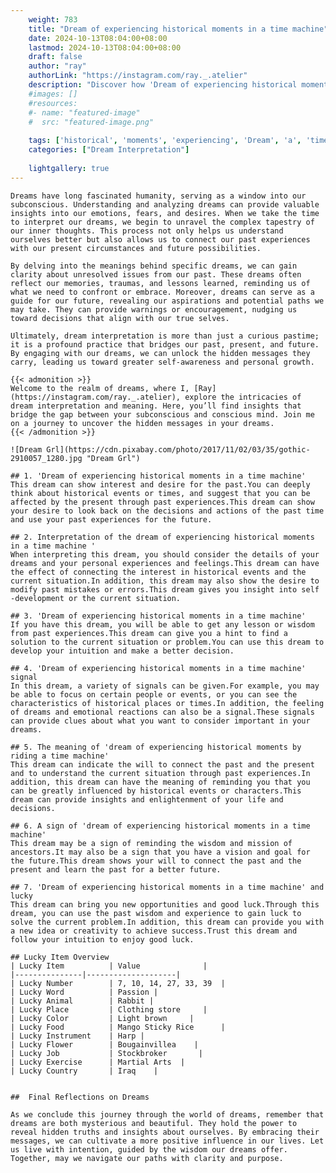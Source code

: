 ```yaml
---
    weight: 783
    title: "Dream of experiencing historical moments in a time machine"  # Assuming 'title' column exists
    date: 2024-10-13T08:04:00+08:00
    lastmod: 2024-10-13T08:04:00+08:00
    draft: false
    author: "ray"
    authorLink: "https://instagram.com/ray._.atelier"
    description: "Discover how 'Dream of experiencing historical moments in a time machine' can interpret your future and uncover its significant meanings in your life."
    #images: []
    #resources:
    #- name: "featured-image"
    #  src: "featured-image.png"
    
    tags: ['historical', 'moments', 'experiencing', 'Dream', 'a', 'time', 'in', 'machine', 'of']
    categories: ["Dream Interpretation"]
    
    lightgallery: true
---
```

    
    Dreams have long fascinated humanity, serving as a window into our subconscious. Understanding and analyzing dreams can provide valuable insights into our emotions, fears, and desires. When we take the time to interpret our dreams, we begin to unravel the complex tapestry of our inner thoughts. This process not only helps us understand ourselves better but also allows us to connect our past experiences with our present circumstances and future possibilities.
    
    By delving into the meanings behind specific dreams, we can gain clarity about unresolved issues from our past. These dreams often reflect our memories, traumas, and lessons learned, reminding us of what we need to confront or embrace. Moreover, dreams can serve as a guide for our future, revealing our aspirations and potential paths we may take. They can provide warnings or encouragement, nudging us toward decisions that align with our true selves.
    
    Ultimately, dream interpretation is more than just a curious pastime; it is a profound practice that bridges our past, present, and future. By engaging with our dreams, we can unlock the hidden messages they carry, leading us toward greater self-awareness and personal growth.
    
    {{< admonition >}}
    Welcome to the realm of dreams, where I, [Ray](https://instagram.com/ray._.atelier), explore the intricacies of dream interpretation and meaning. Here, you’ll find insights that bridge the gap between your subconscious and conscious mind. Join me on a journey to uncover the hidden messages in your dreams.
    {{< /admonition >}}
    
    ![Dream Grl](https://cdn.pixabay.com/photo/2017/11/02/03/35/gothic-2910057_1280.jpg "Dream Grl")
    
    ## 1. 'Dream of experiencing historical moments in a time machine'
    This dream can show interest and desire for the past.You can deeply think about historical events or times, and suggest that you can be affected by the present through past experiences.This dream can show your desire to look back on the decisions and actions of the past time and use your past experiences for the future.
    
    ## 2. Interpretation of the dream of experiencing historical moments in a time machine '
    When interpreting this dream, you should consider the details of your dreams and your personal experiences and feelings.This dream can have the effect of connecting the interest in historical events and the current situation.In addition, this dream may also show the desire to modify past mistakes or errors.This dream gives you insight into self -development or the current situation.
    
    ## 3. 'Dream of experiencing historical moments in a time machine'
    If you have this dream, you will be able to get any lesson or wisdom from past experiences.This dream can give you a hint to find a solution to the current situation or problem.You can use this dream to develop your intuition and make a better decision.
    
    ## 4. 'Dream of experiencing historical moments in a time machine' signal
    In this dream, a variety of signals can be given.For example, you may be able to focus on certain people or events, or you can see the characteristics of historical places or times.In addition, the feeling of dreams and emotional reactions can also be a signal.These signals can provide clues about what you want to consider important in your dreams.
    
    ## 5. The meaning of 'dream of experiencing historical moments by riding a time machine'
    This dream can indicate the will to connect the past and the present and to understand the current situation through past experiences.In addition, this dream can have the meaning of reminding you that you can be greatly influenced by historical events or characters.This dream can provide insights and enlightenment of your life and decisions.
    
    ## 6. A sign of 'dream of experiencing historical moments in a time machine'
    This dream may be a sign of reminding the wisdom and mission of ancestors.It may also be a sign that you have a vision and goal for the future.This dream shows your will to connect the past and the present and learn the past for a better future.
    
    ## 7. 'Dream of experiencing historical moments in a time machine' and lucky
    This dream can bring you new opportunities and good luck.Through this dream, you can use the past wisdom and experience to gain luck to solve the current problem.In addition, this dream can provide you with a new idea or creativity to achieve success.Trust this dream and follow your intuition to enjoy good luck.
    
    ## Lucky Item Overview
    | Lucky Item          | Value              |
    |---------------|--------------------|
    | Lucky Number        | 7, 10, 14, 27, 33, 39  |
    | Lucky Word          | Passion |
    | Lucky Animal        | Rabbit |
    | Lucky Place         | Clothing store     |
    | Lucky Color         | Light brown     |
    | Lucky Food          | Mango Sticky Rice      |
    | Lucky Instrument    | Harp |
    | Lucky Flower        | Bougainvillea    |
    | Lucky Job           | Stockbroker       |
    | Lucky Exercise      | Martial Arts  |
    | Lucky Country       | Iraq    |
    
    
    ##  Final Reflections on Dreams
    
    As we conclude this journey through the world of dreams, remember that dreams are both mysterious and beautiful. They hold the power to reveal hidden truths and insights about ourselves. By embracing their messages, we can cultivate a more positive influence in our lives. Let us live with intention, guided by the wisdom our dreams offer. Together, may we navigate our paths with clarity and purpose.
    